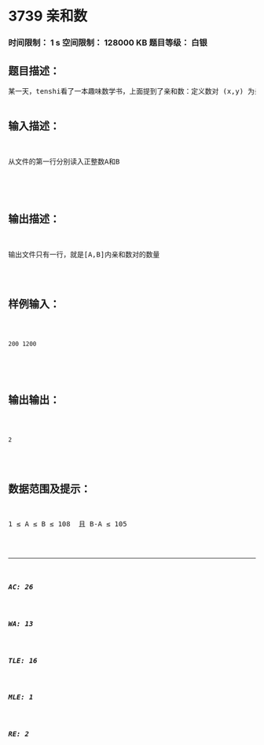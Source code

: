 # 3739 亲和数   
### 时间限制： 1 s     空间限制： 128000 KB     题目等级： 白银  
## 题目描述：  

<pre>
某一天，tenshi看了一本趣味数学书，上面提到了亲和数：定义数对 (x,y) 为亲和数对当且仅仅当x、y为不同正整数，且x、y各自的所有非自身正因子之和等于另一个数。例如 (220,284) 和 (280,224) 都是亲和数对，因为：220的所有非自身正因子之和为：1 + 2 + 4 + 5 + 10 + 11 + 20 + 22 + 44 + 55 + 110 = 284284的所有非自身正因子之和为：1 + 2 + 4 + 71 + 142 = 220数对 (x,y ) 跟 (y,x) 被认为是同一数对，所以我们只考虑 x<y 的情况。任　务　：tenshi对某个范围内的亲和数对的数量非常感兴趣，所以希望你能帮她编写一个程序计算给定范围内的亲和数对的数量。给定一个范围A到B，如果A≤ x ≤ B，则我们称 (x,y)在范围[A,B]内。  

</pre>
  
  
## 输入描述：  

<pre>
从文件的第一行分别读入正整数A和B　　　　　  

</pre>
  
  
## 输出描述：  

<pre>
输出文件只有一行，就是[A,B]内亲和数对的数量
</pre>
  
  
## 样例输入：  

<pre><code>
200 1200  

</code></pre>
  
  
## 输出输出：  

<pre><code>
2
</code></pre>
  
  
## 数据范围及提示：  

<pre>
1 ≤ A ≤ B ≤ 108  且 B-A ≤ 105
</pre>
  
  
***  

##### AC: 26  
##### WA: 13  
##### TLE: 16  
##### MLE: 1  
##### RE: 2  
